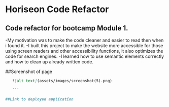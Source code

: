 # Horiseon Code Refactor
## Code refactor for bootcamp Module 1.
-My motivation was to make the code cleaner and easier to read then when i found it.
-I built this project to make the website more accessible for those using screen readers and other accessibility functions, it also optimizes the code for search engines.
-I learned how to use semantic elements correctly and how to clean up already written code.

##Screenshot of page
 ```md
    ![alt text](assets/images/screenshot(5).png)

    ```

##Link to deployed application
